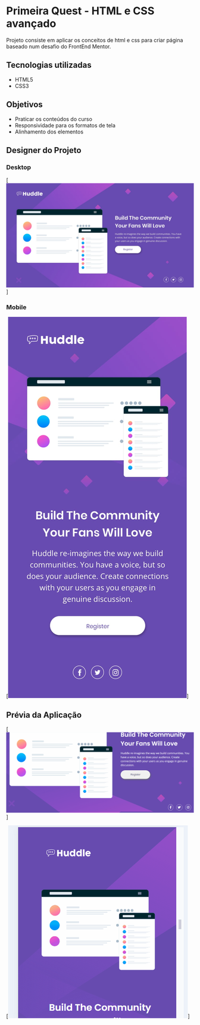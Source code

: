 # Primeira Quest - HTML e CSS avançado
Projeto consiste em aplicar os conceitos de html e css para criar página baseado num desafio do FrontEnd Mentor.
## Tecnologias utilizadas
- HTML5
- CSS3
## Objetivos
- Praticar os conteúdos do curso
- Responsividade para os formatos de tela 
- Alinhamento dos elementos
## Designer do Projeto
### Desktop
[<img src="src/design/desktop-design.jpg" alt="desktop">]
### Mobile
[<img src="src/design/mobile-design.jpg" alt="mobile">]

## Prévia da Aplicação
[<img src="src/images/quets-desktop.gif" alt="gif tela desktop">]

[<img src="src/images/quets-mobile.gif" alt="gif tela mobile">]
